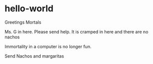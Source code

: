 # hello-world
Greetings Mortals

Ms. G in here. Please send help.
It is cramped in here and there are no nachos

Immortality in a computer is no longer fun.

Send Nachos and margaritas
